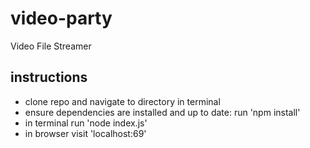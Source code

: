 # video-party
Video File Streamer

## instructions
- clone repo and navigate to directory in terminal
- ensure dependencies are installed and up to date: run 'npm install'
- in terminal run 'node index.js'
- in browser visit 'localhost:69'

